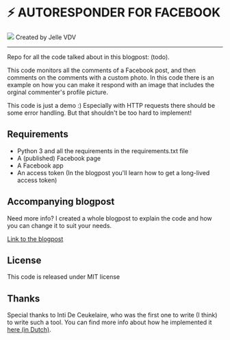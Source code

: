 
<h1>⚡ AUTORESPONDER FOR FACEBOOK</h1>

<img src="https://thumbs.gfycat.com/ConcreteDopeyCoati-size_restricted.gif"  />
Created by Jelle VDV


----------


Repo for all the code talked about in this blogpost: (todo).

This code monitors all the comments of a Facebook post, and then comments on the comments with a custom photo.
In this code there is an example on how you can make it respond with an image that includes the orginal commenter's profile picture.

This code is just a demo :) Especially with HTTP requests there should be some error handling. But that shouldn't be too hard to implement!
## Requirements

- Python 3 and all the requirements in the requirements.txt file
- A (published) Facebook page
- A Facebook app
- An access token (In the blogpost you'll learn how to get a long-lived access token)

## Accompanying blogpost

Need more info? I created a whole blogpost to explain the code and how you can change it to suit your needs.

[Link to the blogpost](https://thegrowthrevolution.com/blog/howto-make-bot-replies-facebook-comments/)

## License
This code is released under MIT license

## Thanks
Special thanks to Inti De Ceukelaire, who was the first one to write (I think) to write such a tool. 
You can find more info about how he implemented it [here (in Dutch)](https://medium.com/cookiesclub/de-robotrevolte-studio-brussel-nam-de-eerste-facebookbot-in-dienst-81de19d6ed6d).
